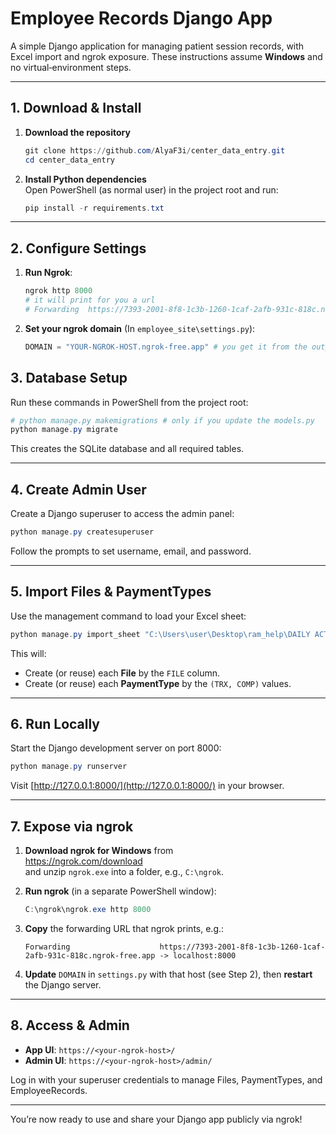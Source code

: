 
# Employee Records Django App

A simple Django application for managing patient session records, with Excel import and ngrok exposure. These instructions assume **Windows** and no virtual‐environment steps.

---

## 1. Download & Install

1. **Download the repository**  

     ```powershell
     git clone https://github.com/AlyaF3i/center_data_entry.git
     cd center_data_entry
     ```

2. **Install Python dependencies**  
   Open PowerShell (as normal user) in the project root and run:  

   ```powershell
   pip install -r requirements.txt
   ```

---

## 2. Configure Settings



1. **Run Ngrok**:

    ```Powershell
    ngrok http 8000
    # it will print for you a url
    # Forwarding  https://7393-2001-8f8-1c3b-1260-1caf-2afb-931c-818c.ngrok-free.app -> http://localhost:8000
    ```

2. **Set your ngrok domain** (In `employee_site\settings.py`):  

   ```python
   DOMAIN = "YOUR-NGROK-HOST.ngrok-free.app" # you get it from the output of the previous step
   ```

## 3. Database Setup

Run these commands in PowerShell from the project root:

```powershell
# python manage.py makemigrations # only if you update the models.py
python manage.py migrate
```

This creates the SQLite database and all required tables.

---

## 4. Create Admin User

Create a Django superuser to access the admin panel:

```powershell
python manage.py createsuperuser
```

Follow the prompts to set username, email, and password.

---

## 5. Import Files & PaymentTypes

Use the management command to load your Excel sheet:

```powershell
python manage.py import_sheet "C:\Users\user\Desktop\ram_help\DAILY ACTIVE PED.xlsx" "Sheet1"
```

This will:

- Create (or reuse) each **File** by the `FILE` column.
- Create (or reuse) each **PaymentType** by the `(TRX, COMP)` values.

---

## 6. Run Locally

Start the Django development server on port 8000:

```powershell
python manage.py runserver
```

Visit [http://127.0.0.1:8000/](http://127.0.0.1:8000/) in your browser.

---

## 7. Expose via ngrok

1. **Download ngrok for Windows** from  
   https://ngrok.com/download  
   and unzip `ngrok.exe` into a folder, e.g., `C:\ngrok`.

2. **Run ngrok** (in a separate PowerShell window):  
   ```powershell
   C:\ngrok\ngrok.exe http 8000
   ```

3. **Copy** the forwarding URL that ngrok prints, e.g.:  
   ```
   Forwarding                    https://7393-2001-8f8-1c3b-1260-1caf-2afb-931c-818c.ngrok-free.app -> localhost:8000
   ```

4. **Update** `DOMAIN` in `settings.py` with that host (see Step 2), then **restart** the Django server.

---

## 8. Access & Admin

- **App UI**: `https://<your-ngrok-host>/`  
- **Admin UI**: `https://<your-ngrok-host>/admin/`

Log in with your superuser credentials to manage Files, PaymentTypes, and EmployeeRecords.

---

You’re now ready to use and share your Django app publicly via ngrok!